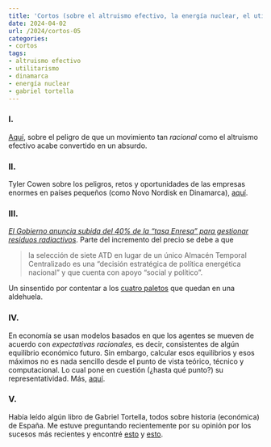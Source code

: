 ```yaml
---
title: 'Cortos (sobre el altruismo efectivo, la energía nuclear, el utilitarismo, etc.)'
date: 2024-04-02
url: /2024/cortos-05
categories:
- cortos
tags:
- altruismo efectivo
- utilitarismo
- dinamarca
- energía nuclear
- gabriel tortella
---
```


### I.

[Aquí](https://forum.effectivealtruism.org/posts/8wWYmHsnqPvQEnapu/getting-on-a-different-train-can-effective-altruism-avoid),
sobre el peligro de que un movimiento tan _racional_ como el altruismo efectivo acabe convertido en un absurdo.

### II.

Tyler Cowen sobre los peligros, retos y oportunidades de las empresas enormes en países pequeños (como Novo Nordisk en Dinamarca),
[aquí](https://marginalrevolution.com/marginalrevolution/2024/03/small-countries-big-firms.html).

### III.

[_El Gobierno anuncia subida del 40% de la “tasa Enresa” para gestionar residuos radiactivos_](https://www.eldiario.es/agencias/gobierno-anuncia-subida-40-tasa-enresa-gestionar-residuos-radiactivos_1_10833286.html). Parte del incremento del precio se debe a que

> la selección de siete ATD en lugar de un único Almacén Temporal Centralizado es una “decisión estratégica de política energética nacional” y que cuenta con apoyo “social y político”.

Un sinsentido por contentar a los [cuatro paletos](https://es.wikipedia.org/wiki/Villar_de_Ca%C3%B1as#Demograf%C3%ADa) que quedan en una aldehuela.

### IV.

En economía se usan modelos basados en que los agentes se mueven de acuerdo con _expectativas racionales_, es decir, consistentes de algún equilibrio económico futuro. Sin embargo, calcular esos equilibrios y esos máximos no es nada sencillo desde el punto de vista teórico, técnico y computacional. Lo cual pone en cuestión (¿hasta qué punto?) su representatividad. Más, [aquí](https://statmodeling.stat.columbia.edu/2023/02/18/contradictions-within-economic-theory-all-well-known-but-still-important-and-i-think-not-taken-as-seriously-as-they-should-be/).

### V.

Había leído algún libro de Gabriel Tortella, todos sobre historia (económica) de España. Me estuve preguntando recientemente por su opinión por los sucesos más recientes y encontré
[esto](https://theobjective.com/espana/2024-03-09/votantes-creyentes/) y
[esto](https://theobjective.com/espana/cataluna/2023-10-01/gabriel-tortella-sanchez-separatistas/).


